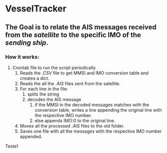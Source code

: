 # VesselTracker

## The Goal is to relate the __AIS__ messages received from the *satellite* to the specific __IMO__ of the *sending ship*.

### How it works:

1. Crontab file to run the script periodically
	1. Reads the *.CSV* file to get MMSI and IMO conversion table and creates a dict.
	2. Reads the all the *.AIS* files sent from the satellite.
	3. For each line in the file:
		1. splits the string
		2. decodes the AIS message
			1. if the MMSI in the decoded messages matches with the conversion table, writes a line appending the original line with the respective IMO number.
			2. else appends IMO:0 to the original line.
	4. Moves all the processed *.AIS* files to the old folder.
	5. Saves one file with all the messages with the respective IMO number appended.


Teste1

	



